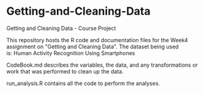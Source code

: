 # Getting-and-Cleaning-Data
Getting and Cleaning Data - Course Project

This repository hosts the R code and documentation files for the Week4 assignment on "Getting and Cleaning Data".
The dataset being used is: Human Activity Recognition Using Smartphones

CodeBook.md describes the variables, the data, and any transformations or work that was performed to clean up the data.

run_analysis.R contains all the code to perform the analyses.
